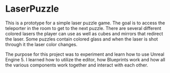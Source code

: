 <h1>LaserPuzzle</h1>
<p>This is a prototype for a simple laser puzzle game. The goal is to access the teleporter in the room to get to the next puzzle. There are several different colored lasers the player can use as well as cubes and mirrors that redirect the laser. Some puzzles contain colored glass and when the laser is shot through it the laser color changes.</p>
<p>The purpose for this project was to experiment and learn how to use Unreal Engine 5. I learned how to utilize the editor, how Blueprints work and how all the various components work together and interact with each other.</p>

